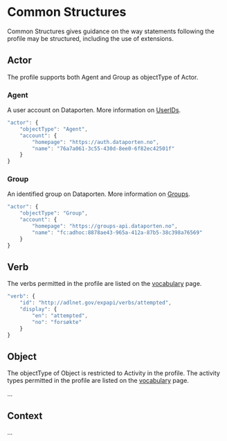 # Common Structures 
Common Structures gives guidance on the way statements following the profile may be structured, including the use of extensions.

## Actor
The profile supports both Agent and Group as objectType of Actor.

### Agent 
A user account on Dataporten. More information on [UserIDs](https://docs.dataporten.no/docs/userid/).

``` Javascript
"actor": {
	"objectType": "Agent",
	"account": {
		"homepage": "https://auth.dataporten.no",
		"name": "76a7a061-3c55-430d-8ee0-6f82ec42501f"
	}
}
```

### Group
An identified group on Dataporten. More information on [Groups](https://docs.dataporten.no/docs/groups/).

``` Javascript
"actor": {
	"objectType": "Group",
	"account": {
		"homepage": "https://groups-api.dataporten.no",
		"name": "fc:adhoc:8878ae43-965a-412a-87b5-38c398a76569"
	}
}
```

## Verb
The verbs permitted in the profile are listed on the [vocabulary](vocabulary.md) page. 

``` Javascript
"verb": {
	"id": "http://adlnet.gov/expapi/verbs/attempted",
	"display": {
		"en": "attempted",
		"no": "forsøkte"
	}
}
```

## Object
The objectType of Object is restricted to Activity in the profile. The activity types permitted in the profile are listed on the [vocabulary](vocabulary.md) page.

... 

## Context
...
